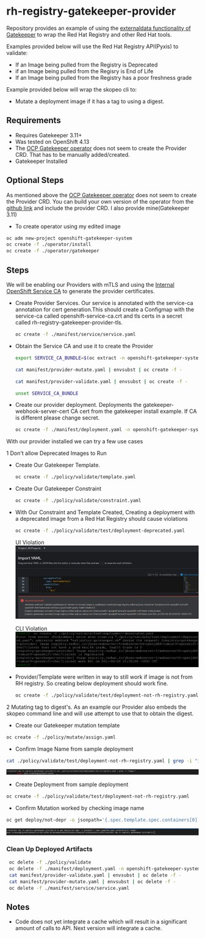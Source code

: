 # rh-registry-gatekeeper-provider
Repository provides an example of using the [externaldata functionality of Gatekeeper](https://open-policy-agent.github.io/gatekeeper/website/docs/next/externaldata/#providers-maintained-by-the-community) to wrap the Red Hat Registry and other Red Hat tools.

Examples provided below will use the Red Hat Registry API(Pyxis) to validate:
- If an Image being pulled from the Registry is Deprecated
- if an Image being pulled from the Regisry is End of Life
- If an Image being pulled from the Registry has a poor freshness grade

Example provided below will wrap the skopeo cli to:
- Mutate a deployment image if it has a tag to using a digest.

## Requirements
- Requires Gatekeeper 3.11+
- Was tested on OpenShift 4.13
- The [OCP Gatekeeper operator](https://github.com/stolostron/gatekeeper-operator) does not seem to create the Provider CRD. That has to be manually added/created.
- Gatekeeper Installed

## Optional Steps
As mentioned above the [OCP Gatekeeper operator](https://github.com/stolostron/gatekeeper-operator) does not seem to create the Provider CRD. You can build your own version of the operator from the [github link](https://github.com/stolostron/gatekeeper-operator) and include the provider CRD. I also provide mine(Gatekeeper 3.11)

- To create operator using my edited image
 ```bash
 oc adm new-project openshift-gatekeeper-system
 oc create -f ./operator/install
 oc create -f ./operator/gatekeeper
 ```

## Steps
We will be enabling our Providers with mTLS and using the [Internal OpenShift Service CA](https://docs.openshift.com/container-platform/4.13/security/certificates/service-serving-certificate.html#add-service-serving) to generate the provider certificates.

- Create Provider Services. Our service is annotated with the service-ca annotation for cert generation.This should create a Configmap with the service-ca called openshift-service-ca.crt and tls certs in a secret called rh-registry-gatekeeper-provider-tls.

    ```bash
    oc create -f ./manifest/service/service.yaml
    ```

-  Obtain the Service CA and use it to create the Provider
   
   ```bash
   export SERVICE_CA_BUNDLE=$(oc extract -n openshift-gatekeeper-system configmap/openshift-service-ca.crt --to=- | base64 | tr -d '\n')
   ```

   ```bash
   cat manifest/provider-mutate.yaml | envsubst | oc create -f -
   ```

   ```bash
   cat manifest/provider-validate.yaml | envsubst | oc create -f -
   ```

   ```bash
   unset SERVICE_CA_BUNDLE
   ```

- Create our provider deployment. Deployments the gatekeeper-webhook-server-cert CA cert from the gatekeeper install example. If CA is different please change secret.

    ```bash
    oc create -f ./manifest/deployment.yaml -n openshift-gatekeeper-system
    ```

With our provider installed we can try a few use cases

1 Don't allow Deprecated Images to Run
  
  - Create Our Gatekeeper Template.
    ```bash
    oc create -f ./policy/validate/template.yaml
    ```

  - Create Our Gatekeeper Constraint
    ```bash
    oc create -f ./policy/validate/constraint.yaml
    ```

  - With Our Constraint and Template Created, Creating a deployment with a deprecated image from a Red Hat Registry should cause violations 
    ```bash
    oc create -f ./policy/validate/test/deployment-deprecated.yaml
    ```
    UI Violation
    ![Image is deprecated from UI](./images/gtk-ui-deny.png)
    
    CLI Violation
    ![Image is deprecated from CLI](./images/gtk-cli-deny.png)

  - Provider/Template were written in way to still work if image is not from RH registry. So creating below deployment should work fine.
    ```bash
    oc create -f ./policy/validate/test/deployment-not-rh-registry.yaml
    ```

2 Mutating tag to digest's. As an example our Provider also embeds the skopeo command line and will use attempt to use that to obtain the digest.

  - Create our Gatekeeper mutation template
  ```bash
  oc create -f ./policy/mutate/assign.yaml  
  ```

  - Confirm Image Name from sample deployment
  ```bash
  cat ./policy/validate/test/deployment-not-rh-registry.yaml | grep -i "image:"
  ```
  ![Before Mutation](./images/before-mutate.png)

  - Create Deployment from sample deployment
  ```bash
  oc create -f ./policy/validate/test/deployment-not-rh-registry.yaml  
  ```

  - Confirm Mutation worked by checking image name
  ```bash
  oc get deploy/not-depr -o jsonpath='{.spec.template.spec.containers[0].image}'
  ```
  ![After Mutation](./images/after-mutate.png)


### Clean Up Deployed Artifacts
```bash
 oc delete -f ./policy/validate
 oc delete -f ./manifest/deployment.yaml -n openshift-gatekeeper-system
 cat manifest/provider-validate.yaml | envsubst | oc delete -f -
 cat manifest/provider-mutate.yaml | envsubst | oc delete -f -
 oc delete -f ./manifest/service/service.yaml

```

## Notes
- Code does not yet integrate a cache which will result in a significant amount of calls to API. Next version will integrate a cache.
